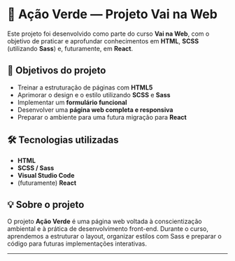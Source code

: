 # 🌿 Ação Verde — Projeto Vai na Web

Este projeto foi desenvolvido como parte do curso **Vai na Web**, com o objetivo de praticar e aprofundar conhecimentos em **HTML**, **SCSS** (utilizando **Sass**) e, futuramente, em **React**.

## 🚀 Objetivos do projeto
- Treinar a estruturação de páginas com **HTML5**  
- Aprimorar o design e o estilo utilizando **SCSS** e **Sass**  
- Implementar um **formulário funcional**  
- Desenvolver uma **página web completa e responsiva**  
- Preparar o ambiente para uma futura migração para **React**

## 🛠️ Tecnologias utilizadas
- **HTML**
- **SCSS / Sass**
- **Visual Studio Code**
- (futuramente) **React**

## 💡 Sobre o projeto
O projeto **Ação Verde** é uma página web voltada à conscientização ambiental e à prática de desenvolvimento front-end.
Durante o curso, aprendemos a estruturar o layout, organizar estilos com Sass e preparar o código para futuras implementações interativas.

---

